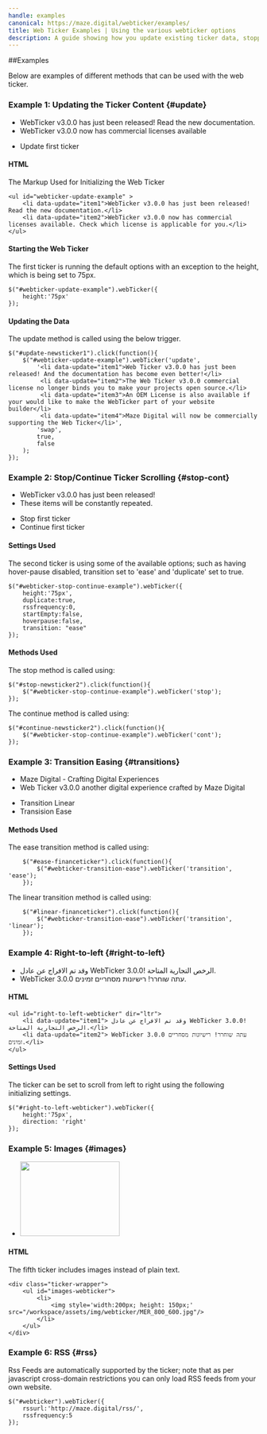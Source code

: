 ```yaml
---
handle: examples
canonical: https://maze.digital/webticker/examples/
title: Web Ticker Examples | Using the various webticker options
description: A guide showing how you update existing ticker data, stopping the animations, using different ease functions or setting up your ticker with images.
---
```


##Examples

Below are examples of different methods that can be used with the web ticker.

### Example 1: Updating the Ticker Content {#update}

<div class="ticker-wrapper">
	<ul id="webticker-update-example" >
		<li data-update="item1">WebTicker v3.0.0 has just been released! Read the new documentation.</li>	
		<li data-update="item2">WebTicker v3.0.0 now has commercial licenses available</li>
	</ul>
</div>
<div class="ticker-controls">
	<ul>
		<li><a id="update-newsticker1">Update first ticker</a></li>
	</ul>
</div>
 
#### HTML

The Markup Used for Initializing the Web Ticker

~~~~~~~~~~~~~~~~~~~~~~~~~~~~~~~~~~~~~~~~~~~ {.html}
<ul id="webticker-update-example" >
	<li data-update="item1">WebTicker v3.0.0 has just been released! Read the new documentation.</li>	
	<li data-update="item2">WebTicker v3.0.0 now has commercial licenses available. Check which license is applicable for you.</li>
</ul>
~~~~~~~~~~~~~~~~~~~~~~~~~~~~~~~~~~~~~~~~~~~ 

#### Starting the Web Ticker

The first ticker is running the default options with an exception to the height, which is being set to 75px.

	$("#webticker-update-example").webTicker({
		height:'75px'
	});
 
#### Updating the Data

The update method is called using the below trigger.

~~~~~~~~~~~~~~~~~~~~~~~~~~~~~~~~~~~~~~~~~~~ {.javascript}
$("#update-newsticker1").click(function(){
	$("#webticker-update-example").webTicker('update',
		'<li data-update="item1">Web Ticker v3.0.0 has just been released! And the documentation has become even better!</li> 
		 <li data-update="item2">The Web Ticker v3.0.0 commercial license no longer binds you to make your projects open source.</li> 
		 <li data-update="item3">An OEM License is also available if your would like to make the WebTicker part of your website builder</li>
		 <li data-update="item4">Maze Digital will now be commercially supporting the Web Ticker</li>',
		'swap',
		true,
		false
	);
});
~~~~~~~~~~~~~~~~~~~~~~~~~~~~~~~~~~~~~~~~~~~ 


### Example 2: Stop/Continue Ticker Scrolling {#stop-cont}

<div class="ticker-wrapper">
	<ul id="webticker-stop-continue-example" >
		<li data-update="item1">WebTicker v3.0.0 has just been released! </li>	
		<li data-update="item2">These items will be constantly repeated.</li>
	</ul>
</div>
<div class="ticker-controls">
	<ul>
		<li><a id="stop-newsticker2">Stop first ticker</a></li>
		<li><a id="continue-newsticker2">Continue first ticker</a></li>
	</ul>
</div>

#### Settings Used

The second ticker is using some of the available options; such as having hover-pause disabled, transition set to 'ease' and 'duplicate' set to true.

	$("#webticker-stop-continue-example").webTicker({
		height:'75px', 
		duplicate:true, 
		rssfrequency:0, 
		startEmpty:false, 
		hoverpause:false, 
		transition: "ease"
	}); 

#### Methods Used

The stop method is called using:

~~~~~~~~~~~~~~~~~~~~~~~~~~~~~~~~~~~~~~~~~~~ {.javascript}
$("#stop-newsticker2").click(function(){
	$("#webticker-stop-continue-example").webTicker('stop');
});
~~~~~~~~~~~~~~~~~~~~~~~~~~~~~~~~~~~~~~~~~~~ 

The continue method is called using:

~~~~~~~~~~~~~~~~~~~~~~~~~~~~~~~~~~~~~~~~~~~ {.javascript}
$("#continue-newsticker2").click(function(){
	$("#webticker-stop-continue-example").webTicker('cont');
});
~~~~~~~~~~~~~~~~~~~~~~~~~~~~~~~~~~~~~~~~~~~ 

### Example 3: Transition Easing {#transitions}

<div class="ticker-wrapper">
	<ul id="webticker-transition-ease" >
		<li data-update="item1">Maze Digital - Crafting Digital Experiences</li>	
		<li data-update="item2">Web Ticker v3.0.0 another digital experience crafted by Maze Digital</li>
	</ul>
</div>
<div class="ticker-controls">
	<ul>
		<li><a id="linear-financeticker">Transition Linear</a></li>
		<li><a id="ease-financeticker">Transision Ease</a></li>
	</ul>
</div>

#### Methods Used

The ease transition method is called using:

~~~~~~~~~~~~~~~~~~~~~~~~~~~~~~~~~~~~~~~~~~~ {.javascript}
	$("#ease-financeticker").click(function(){
		$("#webticker-transition-ease").webTicker('transition', 'ease');
	});
~~~~~~~~~~~~~~~~~~~~~~~~~~~~~~~~~~~~~~~~~~~ 

The linear transition method is called using:

~~~~~~~~~~~~~~~~~~~~~~~~~~~~~~~~~~~~~~~~~~~ {.javascript}
	$("#linear-financeticker").click(function(){
		$("#webticker-transition-ease").webTicker('transition', 'linear');
	});
~~~~~~~~~~~~~~~~~~~~~~~~~~~~~~~~~~~~~~~~~~~ 

### Example 4: Right-to-left {#right-to-left}

<div class="ticker-wrapper">
	<ul id="right-to-left-webticker" dir="ltr">
		<li data-update="item1"> وقد تم الافراج عن عادل WebTicker 3.0.0! الرخص التجارية المتاحة.</li>	
		<li data-update="item2"> WebTicker 3.0.0 עתה שוחרר! רישיונות מסחריים זמינים.</li>
	</ul>
</div>

#### HTML

	<ul id="right-to-left-webticker" dir="ltr">
		<li data-update="item1"> وقد تم الافراج عن عادل WebTicker 3.0.0! الرخص التجارية المتاحة.</li>	
		<li data-update="item2"> WebTicker 3.0.0 עתה שוחרר! רישיונות מסחריים זמינים.</li>
	</ul>

#### Settings Used

The ticker can be set to scroll from left to right using the following initializing settings.

	$("#right-to-left-webticker").webTicker({
		height:'75px', 
		direction: 'right'
	});

### Example 5: Images {#images}

<div class="ticker-wrapper images">
	<ul id="images-webticker">
		<li>
			<img style='width:200px; height: 150px;' src="/workspace/assets/img/webticker/MER_800_600.jpg"/>
		</li>
	</ul>
</div>

#### HTML

The fifth ticker includes images instead of plain text.
~~~~~~~~~~~~~~~~~~~~~~~~~~~~ {.html}
<div class="ticker-wrapper">
	<ul id="images-webticker">
		<li>
			<img style='width:200px; height: 150px;' src="/workspace/assets/img/webticker/MER_800_600.jpg"/>
		</li>
	</ul>
</div>
~~~~~~~~~~~~~~~~~~~~~~~~~~~~

### Example 6: RSS {#rss}

Rss Feeds are automatically supported by the ticker; note that as per javascript cross-domain restrictions you can only load RSS feeds from your own website.

	$("#webticker").webTicker({
		rssurl:'http://maze.digital/rss/', 
		rssfrequency:5
	});
